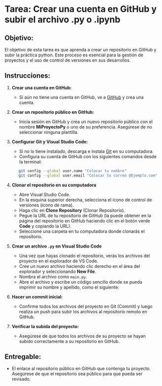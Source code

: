 # Tarea: Crear una cuenta en GitHub y subir el archivo .py o .ipynb

## Objetivo:
El objetivo de esta tarea es que aprenda a crear un repositorio en GitHub y subir la práctica python. Este proceso es esencial para la gestión de proyectos y el uso de control de versiones en sus desarrollos.

## Instrucciones:

1. **Crear una cuenta en GitHub:**
   - Si aún no tiene una cuenta en GitHub, ve a [GitHub](https://github.com/) y crea una cuenta.
   
2. **Crear un repositorio público en GitHub:**
   - Inicia sesión en GitHub y crea un nuevo repositorio público con el nombre **MiProyectoPy** o uno de su preferencia. Asegúrese de no seleccionar ninguna plantilla.

3. **Configurar Git y Visual Studio Code:**
   - Si no lo tiene instalado, descarga e instala [Git](https://git-scm.com/) en su computadora.
   - Configura su cuenta de GitHub con los siguientes comandos desde la terminal:
   ```bash
      git config --global user.name "Colocar tu nombre"
      git config --global user.email "Colocar tu correo @Ejemplo.com"
   ```

4. **Clonar el repositorio en su computadora**
   - Abre Visual Studio Code.
   - En la esquina superior derecha, selecciona el ícono de control de versiones (icono de rama).
   - Haga clic en **Clone Repository** (Clonar Repositorio).
   - Pegue la URL de tu repositorio de GitHub (la puede obtener en la página del repositorio en GitHub haciendo clic en el botón verde **Code** y copiando la URL).
   - Seleccione una carpeta en tu computadora donde clonarás el repositorio.

5. **Crear un archivo `.py` en Visual Studio Code**
   - Una vez que hayas clonado el repositorio, verás los archivos del proyecto en el explorador de VS Code.
   - Cree un nuevo archivo haciendo clic derecho en el área del explorador y seleccionando **New File**.
   - Nombra el archivo como `main.py`.
   - Abre el archivo y escribe un código sencillo donde se pueda imprimir su nombre y apellido, como el siguiente:
   
6. **Hacer un commit inicial:**
   - Confirme todos los archivos del proyecto en Git (Commit) y luego realiza un push para subir los archivos al repositorio remoto en GitHub.
   
6. **Verificar la subida del proyecto:**
   - Asegúrese de que todos los archivos de su proyecto se hayan subido correctamente a su repositorio en GitHub.

## Entregable:
- El enlace al repositorio público en GitHub que contenga tu proyecto. Asegúrese de que el repositorio sea público para que pueda ser revisado.

